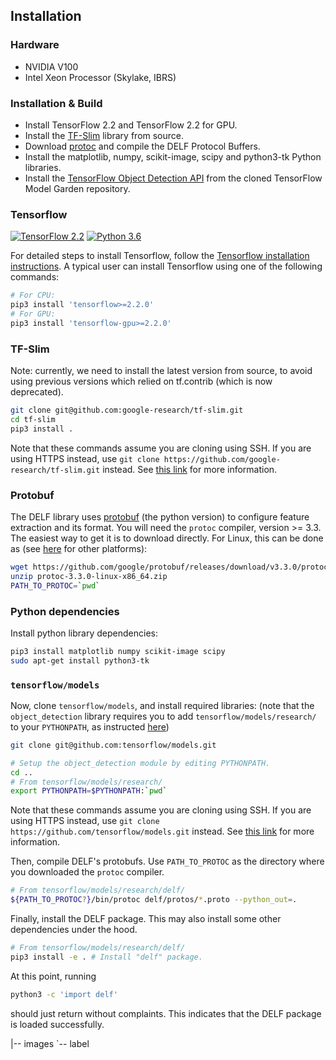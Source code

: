 ## Installation

### Hardware

*   NVIDIA V100 
*   Intel Xeon Processor (Skylake, IBRS)

### Installation & Build

*   Install TensorFlow 2.2 and TensorFlow 2.2 for GPU.
*   Install the [TF-Slim](https://github.com/google-research/tf-slim) library
    from source.
*   Download [protoc](https://github.com/protocolbuffers/protobuf) and compile
    the DELF Protocol Buffers.
*   Install the matplotlib, numpy, scikit-image, scipy and python3-tk Python
    libraries.
*   Install the
    [TensorFlow Object Detection API](https://github.com/tensorflow/models/tree/master/research/object_detection)
    from the cloned TensorFlow Model Garden repository.

### Tensorflow

[![TensorFlow 2.2](https://img.shields.io/badge/tensorflow-2.2-brightgreen)](https://github.com/tensorflow/tensorflow/releases/tag/v2.2.0)
[![Python 3.6](https://img.shields.io/badge/python-3.6-blue.svg)](https://www.python.org/downloads/release/python-360/)

For detailed steps to install Tensorflow, follow the
[Tensorflow installation instructions](https://www.tensorflow.org/install/). A
typical user can install Tensorflow using one of the following commands:

```bash
# For CPU:
pip3 install 'tensorflow>=2.2.0'
# For GPU:
pip3 install 'tensorflow-gpu>=2.2.0'
```

### TF-Slim

Note: currently, we need to install the latest version from source, to avoid
using previous versions which relied on tf.contrib (which is now deprecated).

```bash
git clone git@github.com:google-research/tf-slim.git
cd tf-slim
pip3 install .
```

Note that these commands assume you are cloning using SSH. If you are using
HTTPS instead, use `git clone https://github.com/google-research/tf-slim.git`
instead. See
[this link](https://help.github.com/en/github/using-git/which-remote-url-should-i-use)
for more information.

### Protobuf

The DELF library uses [protobuf](https://github.com/google/protobuf) (the python
version) to configure feature extraction and its format. You will need the
`protoc` compiler, version >= 3.3. The easiest way to get it is to download
directly. For Linux, this can be done as (see
[here](https://github.com/google/protobuf/releases) for other platforms):

```bash
wget https://github.com/google/protobuf/releases/download/v3.3.0/protoc-3.3.0-linux-x86_64.zip
unzip protoc-3.3.0-linux-x86_64.zip
PATH_TO_PROTOC=`pwd`
```

### Python dependencies

Install python library dependencies:

```bash
pip3 install matplotlib numpy scikit-image scipy
sudo apt-get install python3-tk
```

### `tensorflow/models`

Now, clone `tensorflow/models`, and install required libraries: (note that the
`object_detection` library requires you to add `tensorflow/models/research/` to
your `PYTHONPATH`, as instructed
[here](https://github.com/tensorflow/models/blob/master/research/object_detection/g3doc/installation.md))

```bash
git clone git@github.com:tensorflow/models.git

# Setup the object_detection module by editing PYTHONPATH.
cd ..
# From tensorflow/models/research/
export PYTHONPATH=$PYTHONPATH:`pwd`
```

Note that these commands assume you are cloning using SSH. If you are using
HTTPS instead, use `git clone https://github.com/tensorflow/models.git` instead.
See
[this link](https://help.github.com/en/github/using-git/which-remote-url-should-i-use)
for more information.

Then, compile DELF's protobufs. Use `PATH_TO_PROTOC` as the directory where you
downloaded the `protoc` compiler.

```bash
# From tensorflow/models/research/delf/
${PATH_TO_PROTOC?}/bin/protoc delf/protos/*.proto --python_out=.
```

Finally, install the DELF package. This may also install some other dependencies
under the hood.

```bash
# From tensorflow/models/research/delf/
pip3 install -e . # Install "delf" package.
```

At this point, running

```bash
python3 -c 'import delf'
```

should just return without complaints. This indicates that the DELF package is
loaded successfully.


|-- images
`-- label
